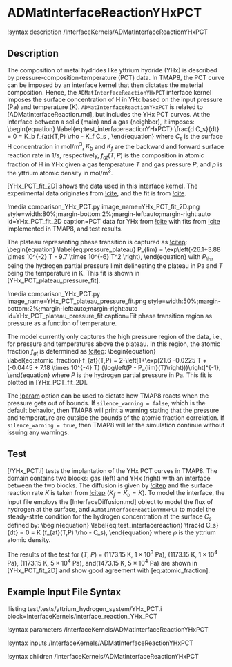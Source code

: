# ADMatInterfaceReactionYHxPCT

!syntax description /InterfaceKernels/ADMatInterfaceReactionYHxPCT

## Description

The composition of metal hydrides like yttrium hydride (YHx) is described by pressure-composition-temperature (PCT) data.
In TMAP8, the PCT curve can be imposed by an interface kernel that then dictates the material composition.
Hence, the `ADMatInterfaceReactionYHxPCT` interface kernel imposes the surface concentration of H in YHx based on the input pressure (Pa) and temperature (K). `ADMatInterfaceReactionYHxPCT` is related to [ADMatInterfaceReaction.md], but includes the YHx PCT curves.
 At the interface between a solid (main) and a gas (neighbor), it imposes:
\begin{equation} \label{eq:test_interfacereactionYHxPCT}
\frac{d C_s}{dt} = 0 = K_b f_{at}(T,P) \rho -  K_f C_s ,
\end{equation}
where $C_s$ is the surface H concentration in mol/m$^3$,
$K_b$ and $K_f$ are the backward and forward surface reaction rate in 1/s, respectively,
$f_{at}(T,P)$ is the composition in atomic fraction of H in YHx given a gas temperature $T$ and gas pressure $P$,
and $\rho$ is the yttrium atomic density in mol/m$^3$.

[YHx_PCT_fit_2D] shows the data used in this interface kernel. The experimental data originates from [!cite](Lundin_1962), and the fit is from [!cite](Matthews2021SWIFT).

!media comparison_YHx_PCT.py
       image_name=YHx_PCT_fit_2D.png
       style=width:80%;margin-bottom:2%;margin-left:auto;margin-right:auto
       id=YHx_PCT_fit_2D
       caption=PCT data for YHx from [!cite](Lundin_1962) with fits from [!cite](Matthews2021SWIFT) implemented in TMAP8, and test results.

The plateau representing phase transition is captured as [!citep](Matthews2021SWIFT):
\begin{equation} \label{eq:pressure_plateau}
P_{lim} = \exp\left(-26.1+3.88 \times 10^{-2} T - 9.7 \times 10^{-6} T^2 \right),
\end{equation}
with $P_{lim}$ being the hydrogen partial pressure limit delineating the plateau in Pa and $T$ being the temperature in K.
This fit is shown in [YHx_PCT_plateau_pressure_fit].

!media comparison_YHx_PCT.py
       image_name=YHx_PCT_plateau_pressure_fit.png
       style=width:50%;margin-bottom:2%;margin-left:auto;margin-right:auto
       id=YHx_PCT_plateau_pressure_fit
       caption=Fit phase transition region as pressure as a function of temperature.

The model currently only captures the high pressure region of the data, i.e., for pressure and temperatures above the plateau.
In this region, the atomic fraction $f_{at}$ is determined as [!citep](Matthews2021SWIFT):
\begin{equation} \label{eq:atomic_fraction}
f_{at}(T,P) = 2-\left[1+\exp(21.6 -0.0225 T + (-0.0445 + 7.18 \times 10^{-4} T) (\log\left(P - P_{lim}(T)\right)))\right]^{-1},
\end{equation}
where $P$ is the hydrogen partial pressure in Pa. This fit is plotted in [YHx_PCT_fit_2D].

The [!param](/InterfaceKernels/ADMatInterfaceReactionYHxPCT/silence_warnings) option can be used to dictate how TMAP8 reacts when the pressure gets out of bounds.
If `silence_warning = false`, which is the default behavior, then TMAP8 will print a warning stating that the pressure and temperature are outside the bounds of the atomic fraction correlation.
If `silence_warning = true`, then TMAP8 will let the simulation continue without issuing any warnings.

## Test

[/YHx_PCT.i] tests the implantation of the YHx PCT curves in TMAP8.
The domain contains two blocks: gas (left) and YHx (right) with an interface between the two blocks.
The diffusion is given by [!citep](MAJER2002438) and the surface reaction rate $K$ is taken from [!citep](FISHER19841536) ($K_f=K_b=K$).
To model the interface, the input file employs the [InterfaceDiffusion.md] object to model the flux of hydrogen at the surface, and `ADMatInterfaceReactionYHxPCT` to model the steady-state condition for the hydrogen concentration at the surface $C_s$ defined by:
\begin{equation} \label{eq:test_interfacereaction}
\frac{d C_s}{dt} = 0 = K (f_{at}(T,P) \rho - C_s),
\end{equation}
where $\rho$ is the yttrium atomic density.

The results of the test for ($T$, $P$) = (1173.15 K, $1 \times 10^{3}$ Pa), (1173.15 K, $1 \times 10^{4}$ Pa), (1173.15 K, $5 \times 10^{4}$ Pa), and(1473.15 K, $5 \times 10^{4}$ Pa) are shown in [YHx_PCT_fit_2D] and show good agreement with [eq:atomic_fraction].

## Example Input File Syntax

!listing test/tests/yttrium_hydrogen_system/YHx_PCT.i block=InterfaceKernels/interface_reaction_YHx_PCT

!syntax parameters /InterfaceKernels/ADMatInterfaceReactionYHxPCT

!syntax inputs /InterfaceKernels/ADMatInterfaceReactionYHxPCT

!syntax children /InterfaceKernels/ADMatInterfaceReactionYHxPCT

